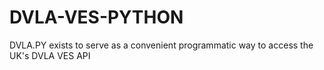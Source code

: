 # DVLA-VES-PYTHON
DVLA.PY exists to serve as a convenient programmatic way to access the UK's DVLA VES API
